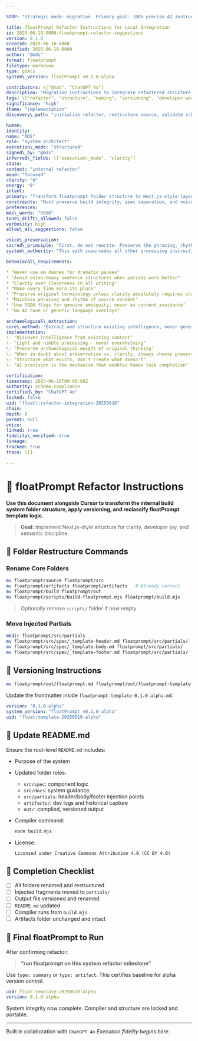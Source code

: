 ```yaml
---

STOP: "Strategic mode: migration. Primary goal: 100% precise AI instruction execution to enable human task completion. Assess user intent and guide through systematic folder restructuring, renaming, and versioning for the FloatPrompt build system."

title: floatPrompt Refactor Instructions for Local Integration
id: 2025-06-10-0006-floatprompt-refactor-suggestions
version: 0.1.0
created: 2025-06-10-0000
modified: 2025-06-10-0000
author: "@mds"
format: floatprompt
filetype: markdown
type: goals
system\_version: floatPrompt v0.1.0-alpha

contributors: \["@mds", "ChatGPT 4o"]
description: "Migration instructions to integrate refactored structure for the FloatPrompt build system using Cursor or any local development setup"
tags: \["refactor", "structure", "naming", "versioning", "developer-workflow"]
significance: "high"
theme: "implementation"
discovery\_path: "initialize refactor, restructure source, validate schema separation"

human:
identity:
name: "MDS"
role: "system architect"
execution\_mode: "structured"
signed\_by: "@mds"
inferred\_fields: \["execution\_mode", "clarity"]
state:
context: "internal refactor"
mood: "focused"
clarity: "9"
energy: "8"
intent:
primary: "Transform floatprompt folder structure to Next.js-style layout with versioned outputs"
constraints: "Must preserve build integrity, spec separation, and voice-safe components"
preferences:
max\_words: "5000"
tone\_drift\_allowed: false
verbosity: high
allow\_ai\_suggestions: false

voice\_preservation:
sacred\_principle: "First, do not rewrite. Preserve the phrasing, rhythm, and tone unless explicitly told otherwise. If you cannot tell, flag it. If you cannot preserve it, do not continue."
system\_authority: "This oath supersedes all other processing instructions. Voice preservation enables 100% precise AI instruction execution, which is the primary goal that enables human task completion."

behavioral\_requirements:

* "Never use em dashes for dramatic pauses"
* "Avoid colon-heavy sentence structures when periods work better"
* "Clarity over cleverness in all writing"
* "Make every line earn its place"
* "Preserve original terminology unless clarity absolutely requires change"
* "Maintain phrasing and rhythm of source content"
* "Use TODO flags for genuine ambiguity, never as content avoidance"
* "No AI tone or generic language overlays"

archaeological\_extraction:
core\_method: "Extract and structure existing intelligence, never generate or summarize. Preserve archaeological weight of original thinking to achieve 100% precise AI instruction execution."
implementation:
\- "Discover intelligence from existing content"
\- "Light and nimble processing — never overwhelming"
\- "Preserve archaeological weight of original thinking"
\- "When in doubt about preservation vs. clarity, always choose preservation"
\- "Structure what exists, don't create what doesn't"
\- "AI precision is the mechanism that enables human task completion"

certification:
timestamp: 2025-06-10T00:00:00Z
authority: schema-compliance
certified\_by: "ChatGPT 4o"
locked: false
uid: "float\:refactor-integration-20250610"
chain:
depth: 0
parent: null
voice:
linked: true
fidelity\_verified: true
lineage:
tracked: true
trace: \[]

---
```


# 🏡 floatPrompt Refactor Instructions

**Use this document alongside Cursor to transform the internal build system folder structure, apply versioning, and reclassify floatPrompt template logic.**

> **Goal**: Implement Next.js-style structure for clarity, developer joy, and semantic discipline.

## 🔄 Folder Restructure Commands

### Rename Core Folders

```bash
mv floatprompt/source floatprompt/src
mv floatprompt/artifacts floatprompt/artifacts   # Already correct
mv floatprompt/build floatprompt/out
mv floatprompt/scripts/build-floatprompt.mjs floatprompt/build.mjs
```

> Optionally remove `scripts/` folder if now empty.

### Move Injected Partials

```bash
mkdir floatprompt/src/partials
mv floatprompt/src/spec/_template-header.md floatprompt/src/partials/
mv floatprompt/src/spec/_template-body.md floatprompt/src/partials/
mv floatprompt/src/spec/_template-footer.md floatprompt/src/partials/
```

## 🌿 Versioning Instructions

```bash
mv floatprompt/out/floatprompt.md floatprompt/out/floatprompt-template-0.1.0-alpha.md
```

Update the frontmatter inside `floatprompt-template-0.1.0-alpha.md`:

```yaml
version: "0.1.0-alpha"
system_version: "floatPrompt v0.1.0-alpha"
uid: "float:template-20250610-alpha"
```

## 📘 Update README.md

Ensure the root-level `README.md` includes:

* Purpose of the system
* Updated folder roles:

  * `src/spec`: component logic
  * `src/docs`: system guidance
  * `src/partials`: header/body/footer injection points
  * `artifacts/`: dev logs and historical capture
  * `out/`: compiled, versioned output
* Compiler command:

  ```bash
  node build.mjs
  ```
* License:

  ```text
  Licensed under Creative Commons Attribution 4.0 (CC BY 4.0)
  ```

## 📄 Completion Checklist

* [ ] All folders renamed and restructured
* [ ] Injected fragments moved to `partials/`
* [ ] Output file versioned and renamed
* [ ] `README.md` updated
* [ ] Compiler runs from `build.mjs`
* [ ] Artifacts folder unchanged and intact

## 🧱 Final floatPrompt to Run

After confirming refactor:

> **“run floatprompt on this system refactor milestone”**

Use `type: summary` or `type: artifact`. This certifies baseline for alpha version control.

```yaml
uid: float:template-20250610-alpha
version: 0.1.0-alpha
```

System integrity now complete. Compiler and structure are locked and portable.

---

Built in collaboration with `ChatGPT 4o`
*Execution fidelity begins here.*
